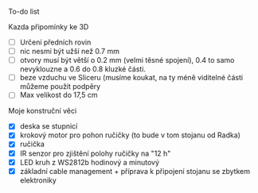 To-do list

Kazda připomínky ke 3D
- [ ] Určení předních rovin
- [ ] nic nesmí být užší než 0.7 mm
- [ ] otvory musí být větší o 0.2 mm (velmi těsné spojení), 0.4 to samo nevyklouzne a 0.6 do 0.8 kluzké části.
- [ ] beze vzduchu ve Sliceru (musíme koukat, na ty méně viditelné části můžeme použít podpěry
- [ ] Max velikost do 17,5 cm

Moje konstruční věci
- [x] deska se stupnicí
- [x] krokový motor pro pohon ručičky (to bude v tom stojanu od Radka)
- [x] ručička
- [x] IR senzor pro zjištění polohy ručičky na "12 h"
- [x] LED kruh z WS2812b hodinový a minutový
- [x] základní cable management + příprava k připojení stojanu se zbytkem elektroniky
